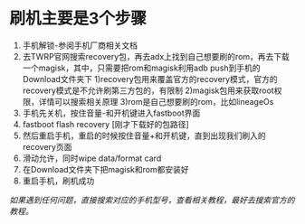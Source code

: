 # 刷机主要是3个步骤
1. 手机解锁-参阅手机厂商相关文档
2. 去TWRP官网搜索recovery包，再去adx上找到自己想要刷的rom，再去下载一个magisk，其中，只需要把rom和magisk利用adb push到手机的Download文件夹下
  1)recovery包用来覆盖官方的recovery模式，官方的recovery模式是不允许刷第三方包的，有限制
  2)magisk包用来获取root权限，详情可以搜索相关原理
  3)rom是自己想要刷的rom，比如lineageOs
3. 手机先关机，按住音量-和开机键进入fastboot界面
4. fastboot flash recovery [刚才下载好的包路径]
5. 然后重启手机，重启的时候按住音量+和开机键，直到出现我们刷入的recovery页面
6. 滑动允许，同时wipe data/format card
7. 在Download文件夹下把magisk和rom都安装好
8. 重启手机，刷机成功

*如果遇到任何问题，直接搜索对应的手机型号，查看相关教程，最好去搜索官方的教程。*
